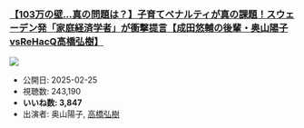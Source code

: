 ### [【103万の壁…真の問題は？】子育てペナルティが真の課題！スウェーデン発「家庭経済学者」が衝撃提言【成田悠輔の後輩・奥山陽子vsReHacQ高橋弘樹】](https://www.youtube.com/watch?v=8vuAaVgEAGA)
[![](https://img.youtube.com/vi/8vuAaVgEAGA/sddefault.jpg)](https://www.youtube.com/watch?v=8vuAaVgEAGA)
-   公開日: 2025-02-25
-   視聴数: 243,190
-   **いいね数: 3,847**
-   出演者: 奥山陽子, [高橋弘樹](/rehacq_fan/people/高橋弘樹 "wikilink")
